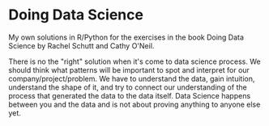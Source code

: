 # Doing Data Science
My own solutions in R/Python for the exercises in the book Doing Data Science by Rachel Schutt and Cathy O'Neil.

There is no the "right" solution when it's come to data science process. We should think what patterns will be important to spot and interpret for our company/project/problem. We have to understand the data, gain intuition, understand the shape of it, and try to connect our understanding of the process that generated the data to the data itself. Data Science happens between you and the data and is not about proving anything to anyone else yet. 
